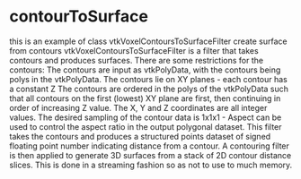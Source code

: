 # contourToSurface
this is an example of class vtkVoxelContoursToSurfaceFilter
create surface from contours vtkVoxelContoursToSurfaceFilter is a filter that takes contours and produces surfaces. 
There are some restrictions for the contours: 
 The contours are input as vtkPolyData, with the contours being polys in the vtkPolyData. 
 The contours lie on XY planes - each contour has a constant Z 
 The contours are ordered in the polys of the vtkPolyData such that all contours on the first (lowest) XY plane are first, then continuing in order of increasing Z value. 
The X, Y and Z coordinates are all integer values. 
 The desired sampling of the contour data is 1x1x1 - Aspect can be used to control the aspect ratio in the output polygonal dataset. 
 This filter takes the contours and produces a structured points dataset of signed floating point number indicating distance from a contour. 
 A contouring filter is then applied to generate 3D surfaces from a stack of 2D contour distance slices. 
 This is done in a streaming fashion so as not to use to much memory.

